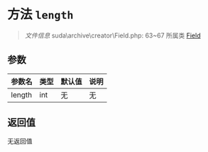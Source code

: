 # 方法 `length`

> *文件信息* suda\archive\creator\Field.php: 63~67
> 所属类 [Field](../Field.md)




## 参数


| 参数名 | 类型 | 默认值 | 说明 |
|--------|-----|-------|-------|
| length |  int | 无 | 无 |



## 返回值

无返回值
